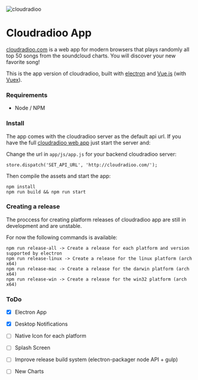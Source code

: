 ![cloudradioo](http://i.imgur.com/lf18DnW.jpg)

Cloudradioo App
===============

[cloudradioo.com](http://cloudradioo.com) is a web app for modern browsers that plays randomly all top 50 songs from the soundcloud charts. You will discover your new favorite song!

This is the app version of cloudradioo, built with [electron](http://electron.atom.io/) and [Vue.js](http://vuejs.org) (with [Vuex](https://github.com/vuejs/vuex)).

### Requirements
* Node / NPM

### Install

The app comes with the cloudradioo server as the default api url. If you have the full [cloudradioo web app](https://github.com/devfake/cloudradioo) just start the server and:

Change the url in `app/js/app.js` for your backend cloudradioo server:

```
store.dispatch('SET_API_URL', 'http://cloudradioo.com/');
```

Then compile the assets and start the app:

```
npm install
npm run build && npm run start
```

### Creating a release

The proccess for creating platform releases of cloudradioo app are still in development and are unstable.

For now the following commands is available:

```
npm run release-all -> Create a release for each platform and version supported by electron
npm run release-linux -> Create a release for the linux platform (arch x64)
npm run release-mac -> Create a release for the darwin platform (arch x64)
npm run release-win -> Create a release for the win32 platform (arch x64)
```

### ToDo

- [x] Electron App
- [x] Desktop Notifications
- [ ] Native Icon for each platform
- [ ] Splash Screen
- [ ] Improve release build system (electron-packager node API + gulp)
- [ ] New Charts



